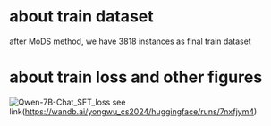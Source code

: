 # about train dataset
after MoDS method, we have 3818 instances as final train dataset
# about train loss and other figures
![Qwen-7B-Chat_SFT_loss](https://github.com/lingyoumax/QAsystem-NLPT-WS2023/assets/43053906/d7102365-5ddd-410c-9eb2-110cfb42530f)
see link(https://wandb.ai/yongwu_cs2024/huggingface/runs/7nxfjym4)
